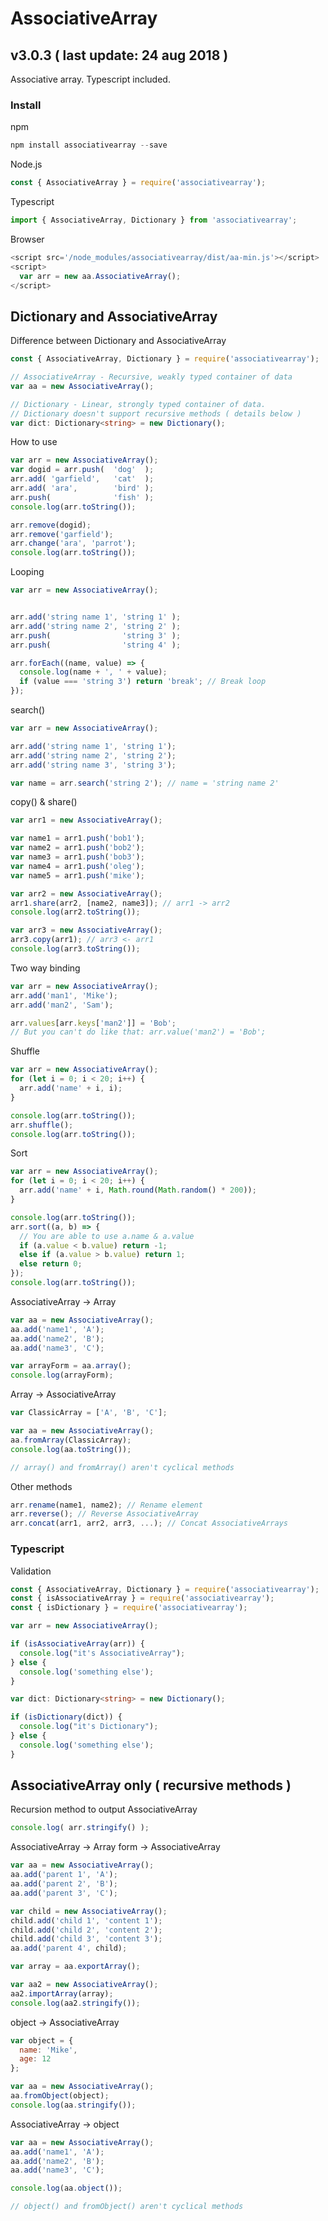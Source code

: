 # AssociativeArray
## v3.0.3 ( last update: 24 aug 2018 )
Associative array. Typescript included.

### Install
npm
```javascript
npm install associativearray --save
```

Node.js
```javascript
const { AssociativeArray } = require('associativearray');
```

Typescript
```javascript
import { AssociativeArray, Dictionary } from 'associativearray';
```

Browser
```javascript
<script src='/node_modules/associativearray/dist/aa-min.js'></script>
<script>
  var arr = new aa.AssociativeArray();
</script>
```

## Dictionary and AssociativeArray

Difference between Dictionary and AssociativeArray
```typescript
const { AssociativeArray, Dictionary } = require('associativearray');

// AssociativeArray - Recursive, weakly typed container of data
var aa = new AssociativeArray();

// Dictionary - Linear, strongly typed container of data. 
// Dictionary doesn't support recursive methods ( details below )
var dict: Dictionary<string> = new Dictionary();
```

How to use
```javascript
var arr = new AssociativeArray();
var dogid = arr.push(  'dog'  );
arr.add( 'garfield',   'cat'  );
arr.add( 'ara',        'bird' );
arr.push(              'fish' );
console.log(arr.toString());

arr.remove(dogid);
arr.remove('garfield');
arr.change('ara', 'parrot');
console.log(arr.toString());
```
Looping
```javascript
var arr = new AssociativeArray();


arr.add('string name 1', 'string 1' );
arr.add('string name 2', 'string 2' );
arr.push(                'string 3' );
arr.push(                'string 4' );

arr.forEach((name, value) => {
  console.log(name + ', ' + value);
  if (value === 'string 3') return 'break'; // Break loop
});
```
search()
```javascript
var arr = new AssociativeArray();

arr.add('string name 1', 'string 1');
arr.add('string name 2', 'string 2');
arr.add('string name 3', 'string 3');

var name = arr.search('string 2'); // name = 'string name 2'
```
copy() & share()
```javascript
var arr1 = new AssociativeArray();

var name1 = arr1.push('bob1');
var name2 = arr1.push('bob2');
var name3 = arr1.push('bob3');
var name4 = arr1.push('oleg');
var name5 = arr1.push('mike');

var arr2 = new AssociativeArray();
arr1.share(arr2, [name2, name3]); // arr1 -> arr2
console.log(arr2.toString());

var arr3 = new AssociativeArray();
arr3.copy(arr1); // arr3 <- arr1
console.log(arr3.toString());
```
Two way binding
```javascript
var arr = new AssociativeArray();
arr.add('man1', 'Mike');
arr.add('man2', 'Sam');

arr.values[arr.keys['man2']] = 'Bob';
// But you can't do like that: arr.value('man2') = 'Bob';
```
Shuffle
```javascript
var arr = new AssociativeArray();
for (let i = 0; i < 20; i++) {
  arr.add('name' + i, i);
}

console.log(arr.toString());
arr.shuffle();
console.log(arr.toString());
```
Sort
```javascript
var arr = new AssociativeArray();
for (let i = 0; i < 20; i++) {
  arr.add('name' + i, Math.round(Math.random() * 200));
}

console.log(arr.toString());
arr.sort((a, b) => {
  // You are able to use a.name & a.value
  if (a.value < b.value) return -1;
  else if (a.value > b.value) return 1;
  else return 0;
});
console.log(arr.toString());
```
AssociativeArray -> Array
```javascript
var aa = new AssociativeArray();
aa.add('name1', 'A');
aa.add('name2', 'B');
aa.add('name3', 'C');

var arrayForm = aa.array();
console.log(arrayForm);
```
Array -> AssociativeArray
```javascript
var ClassicArray = ['A', 'B', 'C'];

var aa = new AssociativeArray();
aa.fromArray(ClassicArray);
console.log(aa.toString());

// array() and fromArray() aren't cyclical methods
```
Other methods
```javascript
arr.rename(name1, name2); // Rename element
arr.reverse(); // Reverse AssociativeArray
arr.concat(arr1, arr2, arr3, ...); // Concat AssociativeArrays
```
### Typescript
Validation
```typescript
const { AssociativeArray, Dictionary } = require('associativearray');
const { isAssociativeArray } = require('associativearray');
const { isDictionary } = require('associativearray');

var arr = new AssociativeArray();

if (isAssociativeArray(arr)) {
  console.log("it's AssociativeArray");
} else {
  console.log('something else');
}

var dict: Dictionary<string> = new Dictionary();

if (isDictionary(dict)) {
  console.log("it's Dictionary");
} else {
  console.log('something else');
}
```

## AssociativeArray only ( recursive methods )

Recursion method to output AssociativeArray
```javascript
console.log( arr.stringify() );
```

AssociativeArray -> Array form -> AssociativeArray
```javascript
var aa = new AssociativeArray();
aa.add('parent 1', 'A');
aa.add('parent 2', 'B');
aa.add('parent 3', 'C');

var child = new AssociativeArray();
child.add('child 1', 'content 1');
child.add('child 2', 'content 2');
child.add('child 3', 'content 3');
aa.add('parent 4', child);

var array = aa.exportArray();

var aa2 = new AssociativeArray();
aa2.importArray(array);
console.log(aa2.stringify());
```

object -> AssociativeArray
```javascript
var object = {
  name: 'Mike',
  age: 12
};

var aa = new AssociativeArray();
aa.fromObject(object);
console.log(aa.stringify());
```
AssociativeArray -> object
```javascript
var aa = new AssociativeArray();
aa.add('name1', 'A');
aa.add('name2', 'B');
aa.add('name3', 'C');

console.log(aa.object());

// object() and fromObject() aren't cyclical methods
```
